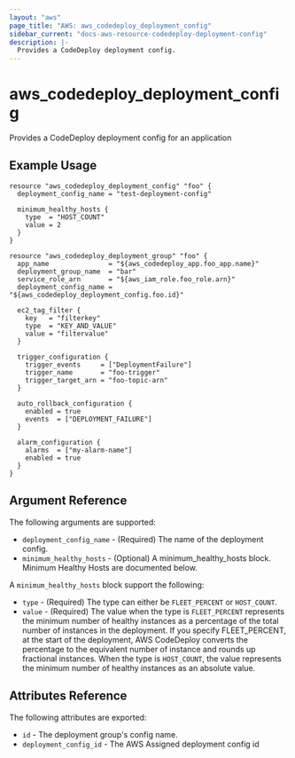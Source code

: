 ```yaml
---
layout: "aws"
page_title: "AWS: aws_codedeploy_deployment_config"
sidebar_current: "docs-aws-resource-codedeploy-deployment-config"
description: |-
  Provides a CodeDeploy deployment config.
---
```


# aws\_codedeploy\_deployment\_config

Provides a CodeDeploy deployment config for an application

## Example Usage

```hcl
resource "aws_codedeploy_deployment_config" "foo" {
  deployment_config_name = "test-deployment-config"

  minimum_healthy_hosts {
    type  = "HOST_COUNT"
    value = 2
  }
}

resource "aws_codedeploy_deployment_group" "foo" {
  app_name               = "${aws_codedeploy_app.foo_app.name}"
  deployment_group_name  = "bar"
  service_role_arn       = "${aws_iam_role.foo_role.arn}"
  deployment_config_name = "${aws_codedeploy_deployment_config.foo.id}"

  ec2_tag_filter {
    key   = "filterkey"
    type  = "KEY_AND_VALUE"
    value = "filtervalue"
  }

  trigger_configuration {
    trigger_events     = ["DeploymentFailure"]
    trigger_name       = "foo-trigger"
    trigger_target_arn = "foo-topic-arn"
  }

  auto_rollback_configuration {
    enabled = true
    events  = ["DEPLOYMENT_FAILURE"]
  }

  alarm_configuration {
    alarms  = ["my-alarm-name"]
    enabled = true
  }
}
```

## Argument Reference

The following arguments are supported:

* `deployment_config_name` - (Required) The name of the deployment config.
* `minimum_healthy_hosts` - (Optional) A minimum_healthy_hosts block. Minimum Healthy Hosts are documented below.

A `minimum_healthy_hosts` block support the following:

* `type` - (Required) The type can either be `FLEET_PERCENT` or `HOST_COUNT`.
* `value` - (Required) The value when the type is `FLEET_PERCENT` represents the minimum number of healthy instances as
a percentage of the total number of instances in the deployment. If you specify FLEET_PERCENT, at the start of the
deployment, AWS CodeDeploy converts the percentage to the equivalent number of instance and rounds up fractional instances.
When the type is `HOST_COUNT`, the value represents the minimum number of healthy instances as an absolute value.

## Attributes Reference

The following attributes are exported:

* `id` - The deployment group's config name.
* `deployment_config_id` - The AWS Assigned deployment config id
